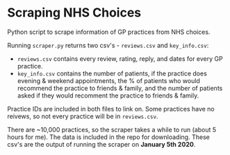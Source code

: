 # Scraping NHS Choices

Python script to scrape information of GP practices from NHS choices.

Running `scraper.py` returns two csv's - `reviews.csv` and `key_info.csv`:

* `reviews.csv` contains every review, rating, reply, and dates for every GP practice.
* `key_info.csv` contains the number of patients, if the practice does evening & weekend appointments, the % of patients who would recommend the practice to friends & family, and the number of patients asked if they would recomment the practice to friends & family.

Practice IDs are included in both files to link on. Some practices have no reivews, so not every practice will be in `reviews.csv`.

There are ~10,000 practices, so the scraper takes a while to run (about 5 hours for me). The data is included in the repo for downloading. These csv's are the output of running the scraper on **January 5th 2020**.